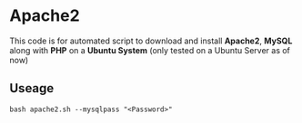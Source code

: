 # Apache2

This code is for automated script to download and install **Apache2**, **MySQL** along with **PHP** on a **Ubuntu System** (only tested on a Ubuntu Server as of now)
## Useage

```
bash apache2.sh --mysqlpass "<Password>"
```

